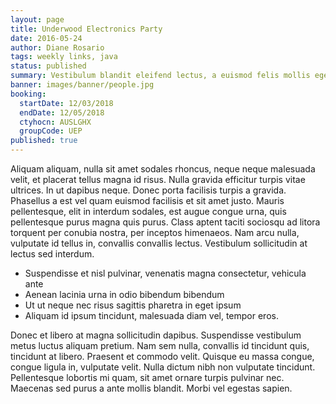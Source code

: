 ```yaml
---
layout: page
title: Underwood Electronics Party
date: 2016-05-24
author: Diane Rosario
tags: weekly links, java
status: published
summary: Vestibulum blandit eleifend lectus, a euismod felis mollis eget.
banner: images/banner/people.jpg
booking:
  startDate: 12/03/2018
  endDate: 12/05/2018
  ctyhocn: AUSLGHX
  groupCode: UEP
published: true
---
```

Aliquam aliquam, nulla sit amet sodales rhoncus, neque neque malesuada velit, et placerat tellus magna id risus. Nulla gravida efficitur turpis vitae ultrices. In ut dapibus neque. Donec porta facilisis turpis a gravida. Phasellus a est vel quam euismod facilisis et sit amet justo. Mauris pellentesque, elit in interdum sodales, est augue congue urna, quis pellentesque purus magna quis purus. Class aptent taciti sociosqu ad litora torquent per conubia nostra, per inceptos himenaeos. Nam arcu nulla, vulputate id tellus in, convallis convallis lectus. Vestibulum sollicitudin at lectus sed interdum.

* Suspendisse et nisl pulvinar, venenatis magna consectetur, vehicula ante
* Aenean lacinia urna in odio bibendum bibendum
* Ut ut neque nec risus sagittis pharetra in eget ipsum
* Aliquam id ipsum tincidunt, malesuada diam vel, tempor eros.

Donec et libero at magna sollicitudin dapibus. Suspendisse vestibulum metus luctus aliquam pretium. Nam sem nulla, convallis id tincidunt quis, tincidunt at libero. Praesent et commodo velit. Quisque eu massa congue, congue ligula in, vulputate velit. Nulla dictum nibh non vulputate tincidunt. Pellentesque lobortis mi quam, sit amet ornare turpis pulvinar nec. Maecenas sed purus a ante mollis blandit. Morbi vel egestas sapien.
